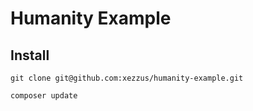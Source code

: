 # Humanity Example

## Install

```
git clone git@github.com:xezzus/humanity-example.git
```

```
composer update
```

